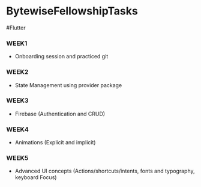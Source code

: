 # BytewiseFellowshipTasks
#Flutter

### WEEK1
- Onboarding session and practiced git

### WEEK2
- State Management using provider package

### WEEK3
- Firebase (Authentication and CRUD)

### WEEK4
- Animations (Explicit and implicit)

### WEEK5
- Advanced UI concepts (Actions/shortcuts/intents, fonts and typography, keyboard Focus)

